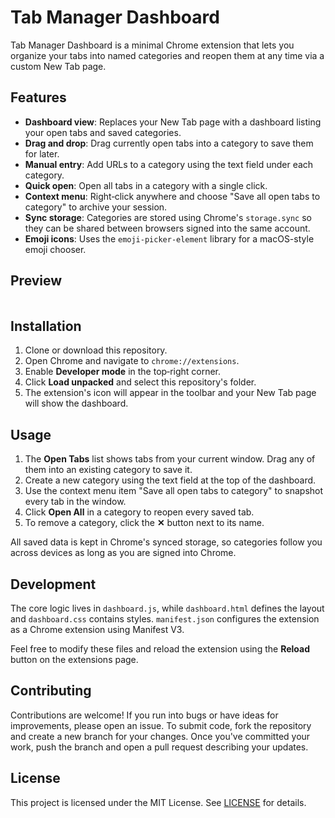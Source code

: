 # Tab Manager Dashboard

Tab Manager Dashboard is a minimal Chrome extension that lets you organize your tabs into named categories and reopen them at any time via a custom New Tab page.

## Features

- **Dashboard view**: Replaces your New Tab page with a dashboard listing your open tabs and saved categories.
- **Drag and drop**: Drag currently open tabs into a category to save them for later.
- **Manual entry**: Add URLs to a category using the text field under each category.
- **Quick open**: Open all tabs in a category with a single click.
- **Context menu**: Right‑click anywhere and choose "Save all open tabs to category" to archive your session.
- **Sync storage**: Categories are stored using Chrome's `storage.sync` so they can be shared between browsers signed into the same account.
- **Emoji icons**: Uses the `emoji-picker-element` library for a macOS-style emoji chooser.

## Preview

<img alt="Dashboard Screenshot" src="data:image/png;base64,iVBORw0KGgoAAAANSUhEUgAAAAEAAAABCAQAAAC1HAwCAAAAC0lEQVR42mP8/x8AAwMCAKb+RoYAAAAASUVORK5CYII=" />

## Installation

1. Clone or download this repository.
2. Open Chrome and navigate to `chrome://extensions`.
3. Enable **Developer mode** in the top‑right corner.
4. Click **Load unpacked** and select this repository's folder.
5. The extension's icon will appear in the toolbar and your New Tab page will show the dashboard.

## Usage

1. The **Open Tabs** list shows tabs from your current window. Drag any of them into an existing category to save it.
2. Create a new category using the text field at the top of the dashboard.
3. Use the context menu item "Save all open tabs to category" to snapshot every tab in the window.
4. Click **Open All** in a category to reopen every saved tab.
5. To remove a category, click the **✕** button next to its name.

All saved data is kept in Chrome's synced storage, so categories follow you across devices as long as you are signed into Chrome.

## Development

The core logic lives in `dashboard.js`, while `dashboard.html` defines the layout and `dashboard.css` contains styles. `manifest.json` configures the extension as a Chrome extension using Manifest V3.

Feel free to modify these files and reload the extension using the **Reload** button on the extensions page.

## Contributing

Contributions are welcome! If you run into bugs or have ideas for improvements, please open an issue.
To submit code, fork the repository and create a new branch for your changes.
Once you've committed your work, push the branch and open a pull request describing your updates.

## License

This project is licensed under the MIT License. See [LICENSE](LICENSE) for details.


